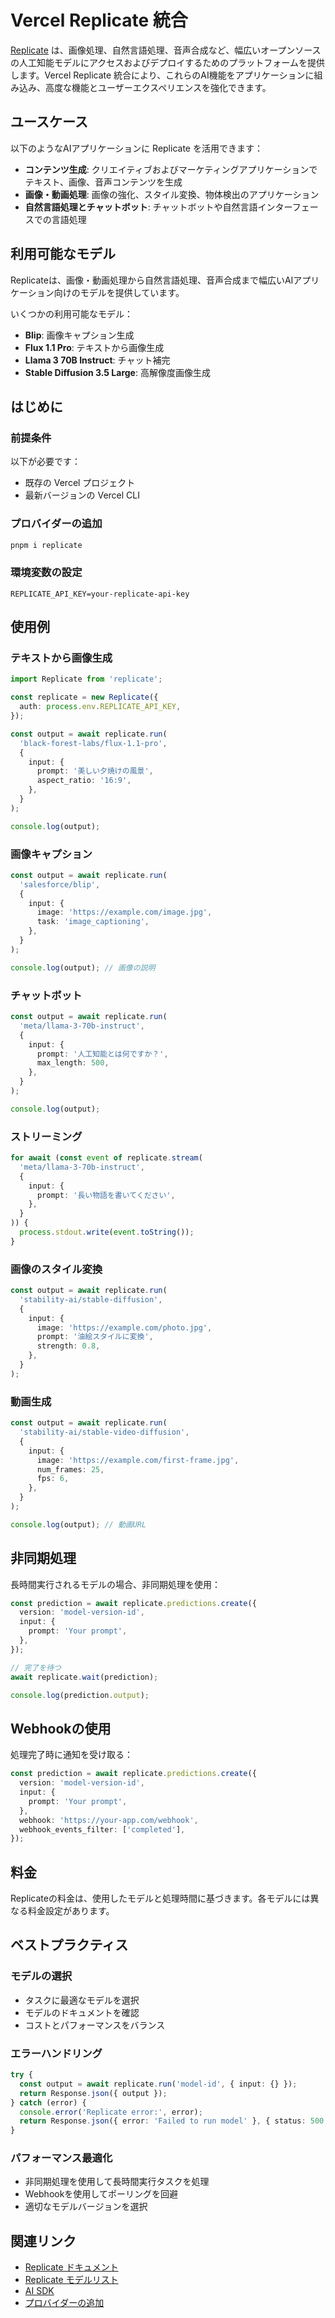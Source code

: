 # Vercel Replicate 統合

[Replicate](https://replicate.com) は、画像処理、自然言語処理、音声合成など、幅広いオープンソースの人工知能モデルにアクセスおよびデプロイするためのプラットフォームを提供します。Vercel Replicate 統合により、これらのAI機能をアプリケーションに組み込み、高度な機能とユーザーエクスペリエンスを強化できます。

## ユースケース

以下のようなAIアプリケーションに Replicate を活用できます：

- **コンテンツ生成**: クリエイティブおよびマーケティングアプリケーションでテキスト、画像、音声コンテンツを生成
- **画像・動画処理**: 画像の強化、スタイル変換、物体検出のアプリケーション
- **自然言語処理とチャットボット**: チャットボットや自然言語インターフェースでの言語処理

## 利用可能なモデル

Replicateは、画像・動画処理から自然言語処理、音声合成まで幅広いAIアプリケーション向けのモデルを提供しています。

いくつかの利用可能なモデル：
- **Blip**: 画像キャプション生成
- **Flux 1.1 Pro**: テキストから画像生成
- **Llama 3 70B Instruct**: チャット補完
- **Stable Diffusion 3.5 Large**: 高解像度画像生成

## はじめに

### 前提条件

以下が必要です：
- 既存の Vercel プロジェクト
- 最新バージョンの Vercel CLI

### プロバイダーの追加

```bash
pnpm i replicate
```

### 環境変数の設定

```env
REPLICATE_API_KEY=your-replicate-api-key
```

## 使用例

### テキストから画像生成

```typescript
import Replicate from 'replicate';

const replicate = new Replicate({
  auth: process.env.REPLICATE_API_KEY,
});

const output = await replicate.run(
  'black-forest-labs/flux-1.1-pro',
  {
    input: {
      prompt: '美しい夕焼けの風景',
      aspect_ratio: '16:9',
    },
  }
);

console.log(output);
```

### 画像キャプション

```typescript
const output = await replicate.run(
  'salesforce/blip',
  {
    input: {
      image: 'https://example.com/image.jpg',
      task: 'image_captioning',
    },
  }
);

console.log(output); // 画像の説明
```

### チャットボット

```typescript
const output = await replicate.run(
  'meta/llama-3-70b-instruct',
  {
    input: {
      prompt: '人工知能とは何ですか？',
      max_length: 500,
    },
  }
);

console.log(output);
```

### ストリーミング

```typescript
for await (const event of replicate.stream(
  'meta/llama-3-70b-instruct',
  {
    input: {
      prompt: '長い物語を書いてください',
    },
  }
)) {
  process.stdout.write(event.toString());
}
```

### 画像のスタイル変換

```typescript
const output = await replicate.run(
  'stability-ai/stable-diffusion',
  {
    input: {
      image: 'https://example.com/photo.jpg',
      prompt: '油絵スタイルに変換',
      strength: 0.8,
    },
  }
);
```

### 動画生成

```typescript
const output = await replicate.run(
  'stability-ai/stable-video-diffusion',
  {
    input: {
      image: 'https://example.com/first-frame.jpg',
      num_frames: 25,
      fps: 6,
    },
  }
);

console.log(output); // 動画URL
```

## 非同期処理

長時間実行されるモデルの場合、非同期処理を使用：

```typescript
const prediction = await replicate.predictions.create({
  version: 'model-version-id',
  input: {
    prompt: 'Your prompt',
  },
});

// 完了を待つ
await replicate.wait(prediction);

console.log(prediction.output);
```

## Webhookの使用

処理完了時に通知を受け取る：

```typescript
const prediction = await replicate.predictions.create({
  version: 'model-version-id',
  input: {
    prompt: 'Your prompt',
  },
  webhook: 'https://your-app.com/webhook',
  webhook_events_filter: ['completed'],
});
```

## 料金

Replicateの料金は、使用したモデルと処理時間に基づきます。各モデルには異なる料金設定があります。

## ベストプラクティス

### モデルの選択

- タスクに最適なモデルを選択
- モデルのドキュメントを確認
- コストとパフォーマンスをバランス

### エラーハンドリング

```typescript
try {
  const output = await replicate.run('model-id', { input: {} });
  return Response.json({ output });
} catch (error) {
  console.error('Replicate error:', error);
  return Response.json({ error: 'Failed to run model' }, { status: 500 });
}
```

### パフォーマンス最適化

- 非同期処理を使用して長時間実行タスクを処理
- Webhookを使用してポーリングを回避
- 適切なモデルバージョンを選択

## 関連リンク

- [Replicate ドキュメント](https://replicate.com/docs)
- [Replicate モデルリスト](https://replicate.com/explore)
- [AI SDK](https://sdk.vercel.ai)
- [プロバイダーの追加](/docs/ai/adding-a-provider)
